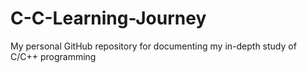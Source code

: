 # C-C-Learning-Journey
My personal GitHub repository for documenting my in-depth study of C/C++ programming
